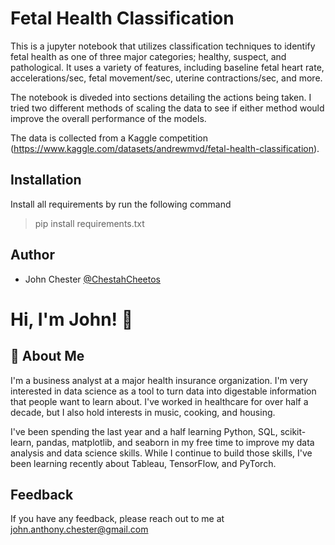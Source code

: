 
# Fetal Health Classification

This is a jupyter notebook that utilizes classification techniques to identify fetal health as one of three major categories; healthy, suspect, and pathological.  It uses a variety of features, including baseline fetal heart rate, accelerations/sec, fetal movement/sec, uterine contractions/sec, and more.

The notebook is diveded into sections detailing the actions being taken.  I tried two different methods of scaling the data to see if either method would improve the overall performance of the models.

The data is collected from a Kaggle competition (https://www.kaggle.com/datasets/andrewmvd/fetal-health-classification).


## Installation
Install all requirements by run the following command

> pip install requirements.txt
    
## Author

- John Chester [@ChestahCheetos](https://www.github.com/ChestahCheetos)


# Hi, I'm John! 👋


## 🚀 About Me
I'm a business analyst at a major health insurance organization.  I'm very interested in data science as a tool to turn data into digestable information that people want to learn about.  I've worked in healthcare for over half a decade, but I also hold interests in music, cooking, and housing.

I've been spending the last year and a half learning Python, SQL, scikit-learn, pandas, matplotlib, and seaborn in my free time to improve my data analysis and data science skills.  While I continue to build those skills, I've been learning recently about Tableau, TensorFlow, and PyTorch.


## Feedback

If you have any feedback, please reach out to me at john.anthony.chester@gmail.com

